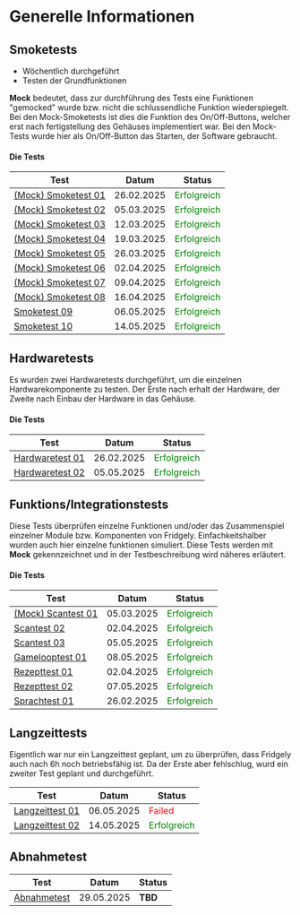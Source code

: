 # Generelle Informationen

## Smoketests
- Wöchentlich durchgeführt
- Testen der Grundfunktionen

**Mock** bedeutet, dass zur durchführung des Tests eine Funktionen "gemocked" wurde bzw. nicht die schlussendliche Funktion wiederspiegelt.
Bei den Mock-Smoketests ist dies die Funktion des On/Off-Buttons, welcher erst nach fertigstellung des Gehäuses implementiert war.
Bei den Mock-Tests wurde hier als On/Off-Button das Starten, der Software gebraucht.
#### Die Tests
Test | Datum | Status| 
-------- | -------- | -------- |  
[(Mock) Smoketest 01](Smoketests/Smoketest_Mock01_26022025.md)|26.02.2025   | <span style="color:green;">Erfolgreich</span>   | 
[(Mock) Smoketest 02](Smoketests/Smoketest_Mock02_05032025.md) |05.03.2025  | <span style="color:green;">Erfolgreich</span>   | 
[(Mock) Smoketest 03](Smoketests/Smoketest_Mock03_12032025.md) |12.03.2025   | <span style="color:green;">Erfolgreich</span>   | 
[(Mock) Smoketest 04](Smoketests/Smoketest_Mock04_19032025.md) |19.03.2025  | <span style="color:green;">Erfolgreich</span>   | 
[(Mock) Smoketest 05](Smoketests/Smoketest_Mock05_26032025.md)|26.03.2025   | <span style="color:green;">Erfolgreich</span>   | 
[(Mock) Smoketest 06](Smoketests/Smoketest_Mock06_02042025.md) |02.04.2025   | <span style="color:green;">Erfolgreich</span>   | 
[(Mock) Smoketest 07](Smoketests/Smoketest_Mock07_09042025.md) |09.04.2025   | <span style="color:green;">Erfolgreich</span>   | 
[(Mock) Smoketest 08](Smoketests/Smoketest_Mock08_16042025.md) |16.04.2025   | <span style="color:green;">Erfolgreich</span>   | 
[Smoketest 09](Smoketests/Smoketest09_06052025.md) |06.05.2025   | <span style="color:green;">Erfolgreich</span>   | 
[Smoketest 10](Smoketests/Smoketest10_14052025.md) |14.05.2025   | <span style="color:green;">Erfolgreich</span>   | 

## Hardwaretests
Es wurden zwei Hardwaretests durchgeführt, um die einzelnen Hardwarekomponente zu testen. Der Erste nach erhalt der Hardware, der Zweite nach Einbau der Hardware in das Gehäuse.
#### Die Tests
Test | Datum | Status| 
-------- | -------- |-------- |  
[Hardwaretest 01](Hardwaretests/TestHardware01_26022025.md)  |26.02.2025 | <span style="color:green;">Erfolgreich</span>   | 
[Hardwaretest 02](Hardwaretests/TestHardware02_05052025.md) |05.05.2025  | <span style="color:green;">Erfolgreich</span>      | 


## Funktions/Integrationstests
Diese Tests überprüfen einzelne Funktionen und/oder das Zusammenspiel einzelner Module bzw. Komponenten von Fridgely.
Einfachkeitshalber wurden auch hier einzelne funktionen simuliert. Diese Tests werden mit **Mock** gekennzeichnet und in der Testbeschreibung wird näheres erläutert.
#### Die Tests
Test | Datum | Status| 
-------- | -------- |-------- |  
[(Mock) Scantest 01](Funktion_Integrationtests/Scantest_Mock01_05032025.md)| 05.03.2025  | <span style="color:green;">Erfolgreich</span>  | 
[Scantest 02](Funktion_Integrationtests/Scantest02_02042025.md)| 02.04.2025  | <span style="color:green;">Erfolgreich</span>  | 
[Scantest 03](Funktion_Integrationtests/Scantest03_05052025.md)| 05.05.2025  | <span style="color:green;">Erfolgreich</span>  | 
[Gamelooptest 01](Funktion_Integrationtests/Gamelooptest01_08052025.md)| 08.05.2025  | <span style="color:green;">Erfolgreich</span>  | 
[Rezepttest 01](Funktion_Integrationtests/Rezepttest01_02042025.md)| 02.04.2025  | <span style="color:green;">Erfolgreich</span>  | 
[Rezepttest 02](Funktion_Integrationtests/Rezepttest02_07052025.md)| 07.05.2025  | <span style="color:green;">Erfolgreich</span>  | 
[Sprachtest 01](Funktion_Integrationtests/Sprachtest01_26022025.md)| 26.02.2025  | <span style="color:green;">Erfolgreich</span>  | 



## Langzeittests
Eigentlich war nur ein Langzeittest geplant, um zu überprüfen, dass Fridgely auch nach 6h noch betriebsfähig ist. Da der Erste aber fehlschlug, wurd ein zweiter Test geplant und durchgeführt.

Test | Datum | Status|
-------- | -------- |-------- |  
[Langzeittest 01](Langzeittests/Langzeittest01_06052025.md) |06.05.2025   | <span style="color:red;">Failed</span>   | 
[Langzeittest 02](Langzeittests/Langzeittest02_14052025.md) |14.05.2025  | <span style="color:green;">Erfolgreich</span>      | 


## Abnahmetest
Test | Datum | Status| 
-------- | -------- |-------- |  
[Abnahmetest](Abnahmetest_Entwurf.md)| 29.05.2025  | **TBD**  | 
